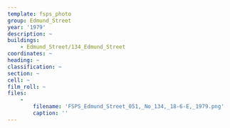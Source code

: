 ```yaml
---
template: fsps_photo
group: Edmund_Street
year: '1979'
description: ~
buildings:
    - Edmund_Street/134_Edmund_Street
coordinates: ~
heading: ~
classification: ~
section: ~
cell: ~
film_roll: ~
files:
    -
        filename: 'FSPS_Edmund_Street_051,_No_134,_18-6-E,_1979.png'
        caption: ''
---
```

